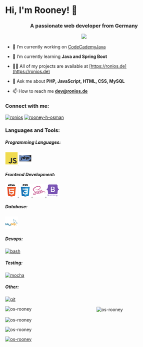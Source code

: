 <h1>Hi, I'm Rooney! 👋</h1>
<div align="center">
  <h3>A passionate web developer from Germany</h3>
  <img src="https://user-images.githubusercontent.com/5713670/87202985-820dcb80-c2b6-11ea-9f56-7ec461c497c3.gif" style="width: 5rem;">
</div>

- 🔭 I’m currently working on [CodeCademyJava](https://github.com/os-rooney/CodeCademyJava)

- 🌱 I’m currently learning **Java and Spring Boot**

- 👨‍💻 All of my projects are available at [https://ronios.de](https://ronios.de)

- 💬 Ask me about **PHP, JavaScript, HTML, CSS, MySQL**

- 📫 How to reach me **dev@ronios.de**

<h3 align="left">Connect with me:</h3>
<p align="left">
<a href="https://dev.to/ronios" target="blank"><img align="center" src="https://raw.githubusercontent.com/rahuldkjain/github-profile-readme-generator/master/src/images/icons/Social/devto.svg" alt="ronios" height="30" width="40" /></a>
<a href="https://linkedin.com/in/rooney-h-osman" target="blank"><img align="center" src="https://raw.githubusercontent.com/rahuldkjain/github-profile-readme-generator/master/src/images/icons/Social/linked-in-alt.svg" alt="rooney-h-osman" height="30" width="40" /></a>
</p>

<h3 align="left">Languages and Tools:</h3>
<h5>Programming Languages: </h5>
<p align="left">
<!--<a href="https://www.java.com" target="_blank" rel="noreferrer"> <img src="https://raw.githubusercontent.com/devicons/devicon/master/icons/java/java-original.svg" alt="java" width="40" height="40"/> </a>-->
<a href="https://developer.mozilla.org/en-US/docs/Web/JavaScript" target="_blank" rel="noreferrer"> <img src="https://raw.githubusercontent.com/devicons/devicon/master/icons/javascript/javascript-original.svg" alt="javascript" width="40" height="40"/> </a>
<a href="https://www.php.net" target="_blank" rel="noreferrer"> <img src="https://raw.githubusercontent.com/devicons/devicon/master/icons/php/php-original.svg" alt="php" width="40" height="40"/> </a>
</p>

<h5 align="left">Frontend Development:</h5>
<p align="left">
<!--<a href="https://angular.io" target="_blank" rel="noreferrer"> <img src="https://angular.io/assets/images/logos/angular/angular.svg" alt="angular" width="40" height="40"/> </a>-->
<a href="https://www.w3.org/html/" target="_blank" rel="noreferrer"> <img src="https://raw.githubusercontent.com/devicons/devicon/master/icons/html5/html5-original-wordmark.svg" alt="html5" width="40" height="40"/> </a>
<a href="https://www.w3schools.com/css/" target="_blank" rel="noreferrer"> <img src="https://raw.githubusercontent.com/devicons/devicon/master/icons/css3/css3-original-wordmark.svg" alt="css3" width="40" height="40"/> </a>
<a href="https://sass-lang.com" target="_blank" rel="noreferrer"> <img src="https://raw.githubusercontent.com/devicons/devicon/master/icons/sass/sass-original.svg" alt="sass" width="40" height="40"/> </a>
<a href="https://getbootstrap.com" target="_blank" rel="noreferrer"> <img src="https://raw.githubusercontent.com/devicons/devicon/master/icons/bootstrap/bootstrap-plain-wordmark.svg" alt="bootstrap" width="40" height="40"/> </a>
</p>
<!--<h5 align="left">Backend Development</h5>
<p align="left">
<a href="https://spring.io/" target="_blank" rel="noreferrer"> <img src="https://www.vectorlogo.zone/logos/springio/springio-icon.svg" alt="spring" width="40" height="40"/> </a>
</p>-->

<h5 align="left">Database:</h5>
<p align="left">
<a href="https://www.mysql.com/" target="_blank" rel="noreferrer"> <img src="https://raw.githubusercontent.com/devicons/devicon/master/icons/mysql/mysql-original-wordmark.svg" alt="mysql" width="40" height="40"/> </a>
</p>

<h5 align="left">Devops:</h5>
<p align="left">
<a href="https://www.gnu.org/software/bash/" target="_blank" rel="noreferrer"> <img src="https://www.vectorlogo.zone/logos/gnu_bash/gnu_bash-icon.svg" alt="bash" width="40" height="40"/> </a>
</p>

<h5 align="left">Testing:</h5>
<p align="left">
<a href="https://mochajs.org" target="_blank" rel="noreferrer"> <img src="https://www.vectorlogo.zone/logos/mochajs/mochajs-icon.svg" alt="mocha" width="40" height="40"/> </a> 
</p>

<h5 align="left">Other:</h5>
<p align="left">
<a href="https://git-scm.com/" target="_blank" rel="noreferrer"> <img src="https://www.vectorlogo.zone/logos/git-scm/git-scm-icon.svg" alt="git" width="40" height="40"/> </a> </p>

  

<p><img style="width:18rem;" align="left" src="https://github-readme-stats.vercel.app/api/top-langs?username=os-rooney&show_icons=true&locale=en&layout=compact" alt="os-rooney" /></p>

<p>&nbsp;<img style="width:20rem;" align="center" src="https://github-readme-stats.vercel.app/api?username=os-rooney&show_icons=true&locale=en" alt="os-rooney" /></p>

<p><img style="width:20rem;" align="center" src="https://github-readme-streak-stats.herokuapp.com/?user=os-rooney&" alt="os-rooney" /></p>

<p align="left"> <img src="https://komarev.com/ghpvc/?username=os-rooney&label=Profile%20views&color=0e75b6&style=flat" alt="os-rooney" /> </p>

<p align="left"> <a href="https://github.com/ryo-ma/github-profile-trophy"><img src="https://github-profile-trophy.vercel.app/?username=os-rooney" alt="os-rooney" /></a> </p>
